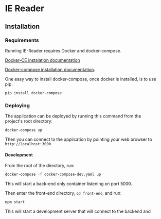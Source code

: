 # IE Reader

## Installation
### Requirements

Running IE-Reader requires Docker and docker-compose.

[Docker-CE instalation documentation](https://docs.docker.com/install/)

[Docker-compose installation documentation](https://docs.docker.com/compose/install/).

One easy way to install docker-compose, once docker is installed,
is to use pip.

```bash
pip install docker-compose
```

### Deploying

The application can be deployed by running this command from the 
project's root directory:

```bash
docker-compose up
```

Then you can connect to the application by pointing your 
web browser to `http://localhost:3000`


#### Development

From the root of the directory, run:

```bash
docker-compose -f docker-compose-dev.yaml up
```

This will start a back-end only container listening on port 5000.

Then enter the front-end directory, `cd front-end`, and run:

```bash
npm start
```

This will start a development server that will connect to the 
backend and 



